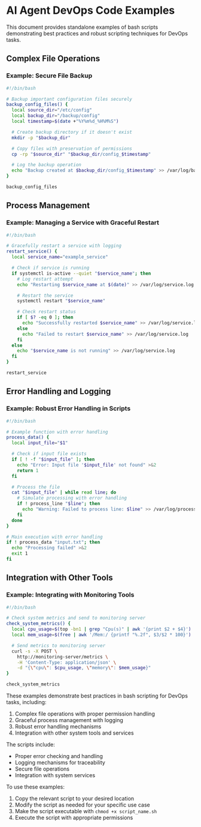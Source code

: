 # AI Agent DevOps Code Examples

This document provides standalone examples of bash scripts demonstrating best practices and robust scripting techniques for DevOps tasks.

## Complex File Operations

### Example: Secure File Backup

```bash
#!/bin/bash

# Backup important configuration files securely
backup_config_files() {
  local source_dir="/etc/config"
  local backup_dir="/backup/config"
  local timestamp=$(date +"%Y%m%d_%H%M%S")

  # Create backup directory if it doesn't exist
  mkdir -p "$backup_dir"

  # Copy files with preservation of permissions
  cp -rp "$source_dir" "$backup_dir/config_$timestamp"

  # Log the backup operation
  echo "Backup created at $backup_dir/config_$timestamp" >> /var/log/backup.log
}

backup_config_files
```

## Process Management

### Example: Managing a Service with Graceful Restart

```bash
#!/bin/bash

# Gracefully restart a service with logging
restart_service() {
  local service_name="example_service"

  # Check if service is running
  if systemctl is-active --quiet "$service_name"; then
    # Log restart attempt
    echo "Restarting $service_name at $(date)" >> /var/log/service.log

    # Restart the service
    systemctl restart "$service_name"

    # Check restart status
    if [ $? -eq 0 ]; then
      echo "Successfully restarted $service_name" >> /var/log/service.log
    else
      echo "Failed to restart $service_name" >> /var/log/service.log
    fi
  else
    echo "$service_name is not running" >> /var/log/service.log
  fi
}

restart_service
```

## Error Handling and Logging

### Example: Robust Error Handling in Scripts

```bash
#!/bin/bash

# Example function with error handling
process_data() {
  local input_file="$1"

  # Check if input file exists
  if [ ! -f "$input_file" ]; then
    echo "Error: Input file '$input_file' not found" >&2
    return 1
  fi

  # Process the file
  cat "$input_file" | while read line; do
    # Simulate processing with error handling
    if ! process_line "$line"; then
      echo "Warning: Failed to process line: $line" >> /var/log/process.log
    fi
  done
}

# Main execution with error handling
if ! process_data "input.txt"; then
  echo "Processing failed" >&2
  exit 1
fi
```

## Integration with Other Tools

### Example: Integrating with Monitoring Tools

```bash
#!/bin/bash

# Check system metrics and send to monitoring server
check_system_metrics() {
  local cpu_usage=$(top -bn1 | grep "Cpu(s)" | awk '{print $2 + $4}')
  local mem_usage=$(free | awk '/Mem:/ {printf "%.2f", $3/$2 * 100}')

  # Send metrics to monitoring server
  curl -s -X POST \
    http://monitoring-server/metrics \
    -H 'Content-Type: application/json' \
    -d "{\"cpu\": $cpu_usage, \"memory\": $mem_usage}"
}

check_system_metrics
```

These examples demonstrate best practices in bash scripting for DevOps tasks, including:

1. Complex file operations with proper permission handling
2. Graceful process management with logging
3. Robust error handling mechanisms
4. Integration with other system tools and services

The scripts include:

- Proper error checking and handling
- Logging mechanisms for traceability
- Secure file operations
- Integration with system services

To use these examples:

1. Copy the relevant script to your desired location
2. Modify the script as needed for your specific use case
3. Make the script executable with `chmod +x script_name.sh`
4. Execute the script with appropriate permissions
